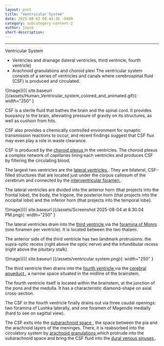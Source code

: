 ```yaml
---
layout: post
title: "Ventricular System"
date: 2025-08-02 08:44:38 -0400
category: subcategory-content-2
author: joyce
short-description: 
---
```


-----
Ventricular System
-	Ventricles and drainage (lateral ventricles, third ventricle, fourth ventricle)
-	Arachnoid granulations and choroid plexi
The ventricular system consists of a series of ventricles and canals where cerebrospinal fluid (CSF) is produced and circulated.

![Image]({{ site.baseurl }}/assets/Human_Ventricular_system_colored_and_animated.gif){: width="250" }

CSF is a sterile fluid that bathes the brain and the spinal cord. It provides buoyancy to the brain, alleviating pressure of gravity on its structures, as well as cushion from hits. 

CSF also provides a chemically controlled environment for synaptic transmission reactions to occur, and recent findings suggest that CSF flux may even play a role in waste clearance.

CSF is produced by the <u> choroid plexus </u> in the ventricles. The choroid plexus a complex network of capillaries lining each ventricles and produces CSF by filtering the circulating blood. 

The largest two ventricles are the <u> lateral ventricles </u>. They are bilateral, CSF-filled structures that are located just under the corpus callosum of the cerebrum and connected by the <u> interventricular foramen </u>. 

The lateral ventricles are divided into the anterior horn (that projects into the frontal lobe), the body, the trigone, the posterior horn (that projects into the occipital lobe) and the inferior horn (that projects into the temporal lobe).

![Image]({{ site.baseurl }}/assets/Screenshot 2025-08-04 at 8.30.04 PM.png){: width="250" }

The lateral ventricles drain into the <u> third ventricle </u> via the <u> foramina of Monro </u> (one foramen per ventricle). It is located between the two thalami.

The anterior side of the third ventricle has two landmark protrusions: the supra-optic recess (right above the optic nerve) and the infundibular recess (right above the pituitary stalk).

![Image]({{ site.baseurl }}/assets/ventricular system.png){: width="250" }

The third ventricle then drains into the <u> fourth ventricle </u> via the <u> cerebral aqueduct </u>, a narrow space situated in the midline of the brainstem. 

The fourth ventricle itself is located within the brainstem, at the junction of the pons and the medulla. It has a characteristic diamond-shape on axial cross-section.

The CSF in the fourth ventricle finally drains out via three caudal openings: two foramina of Lushka laterally, and one foramen of Magendie medially (hard to see on sagittal view). 

The CSF exits into the <u> subarachnoid space </u>, the space between the pia and the arachnoid layers of the meninges. There, it is reabsorbed into the circulatory system by <u> arachnoid granulations </u> which protrude into the subarachnoid space and bring the CSF fluid into the <u> dural venous sinuses </u>.
